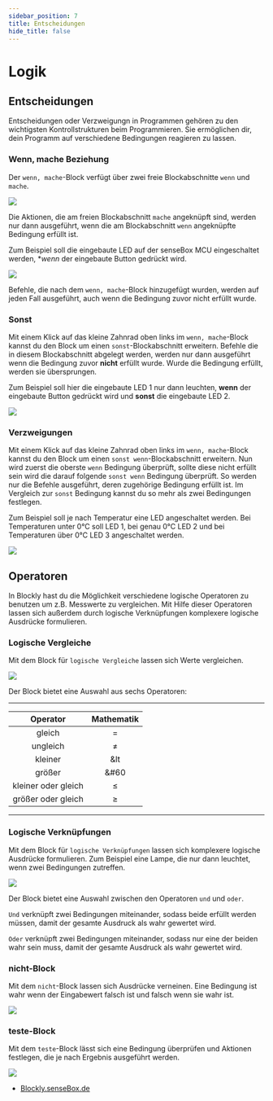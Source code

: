 ```yaml
---
sidebar_position: 7
title: Entscheidungen
hide_title: false
---
```

# Logik

## Entscheidungen
Entscheidungen oder Verzweigungn in Programmen gehören zu den wichtigsten Kontrollstrukturen beim Programmieren. Sie ermöglichen dir, dein Programm auf verschiedene Bedingungen reagieren zu lassen.

### Wenn, mache Beziehung
Der `wenn, mache`-Block verfügt über zwei freie Blockabschnitte `wenn` und `mache`.

![](/img/blockly-bilder/logik/blockly-entscheidungen-1.svg)

Die Aktionen, die am freien Blockabschnitt `mache` angeknüpft sind, werden nur dann ausgeführt, wenn die am Blockabschnitt `wenn` angeknüpfte Bedingung erfüllt ist.

Zum Beispiel soll die eingebaute LED auf der senseBox MCU eingeschaltet werden, **wenn* der eingebaute Button gedrückt wird.

![](/img/blockly-bilder/logik/blockly-entscheidungen-2.svg)


Befehle, die nach dem `wenn, mache`-Block hinzugefügt wurden, werden auf jeden Fall ausgeführt, auch wenn die Bedingung zuvor nicht erfüllt wurde.

### Sonst
Mit einem Klick auf das kleine Zahnrad oben links im `wenn, mache`-Block kannst du den Block um einen `sonst`-Blockabschnitt erweitern. Befehle die in diesem Blockabschnitt abgelegt werden, werden nur dann ausgeführt wenn die Bedingung zuvor **nicht** erfüllt wurde. Wurde die Bedingung erfüllt, werden sie übersprungen.

Zum Beispiel soll hier die eingebaute LED 1 nur dann leuchten, **wenn** der eingebaute Button gedrückt wird und **sonst** die eingebaute LED 2.

![](/img/blockly-bilder/logik/blockly-entscheidungen-3.svg)


### Verzweigungen
Mit einem Klick auf das kleine Zahnrad oben links im `wenn, mache`-Block kannst du den Block um einen `sonst wenn`-Blockabschnitt erweitern. Nun wird zuerst die oberste `wenn` Bedingung überprüft, sollte diese nicht erfüllt sein wird die darauf folgende `sonst wenn` Bedingung überprüft. So werden nur die Befehle ausgeführt, deren zugehörige Bedingung erfüllt ist.
Im Vergleich zur `sonst` Bedingung kannst du so mehr als zwei Bedingungen festlegen.

Zum Beispiel soll je nach Temperatur eine LED angeschaltet werden. Bei Temperaturen unter 0°C soll LED 1, bei genau 0°C LED 2 und bei Temperaturen über 0°C LED 3 angeschaltet werden.

![](/img/blockly-bilder/logik/blockly-entscheidungen-4.svg)


## Operatoren
In Blockly hast du die Möglichkeit verschiedene logische Operatoren zu benutzen um z.B. Messwerte zu vergleichen. Mit Hilfe dieser Operatoren lassen sich außerdem durch logische Verknüpfungen komplexere logische Ausdrücke formulieren.

### Logische Vergleiche
Mit dem Block für `logische Vergleiche` lassen sich Werte vergleichen.

![](/img/blockly-bilder/logik/blockly-entscheidungen-5.svg)


Der Block bietet eine Auswahl aus sechs Operatoren:

______________________________________________________________________________
| Operator              | Mathematik |
| :-------------------: | :----------: |
| gleich | = |
| ungleich | ≠ |
| kleiner | &lt |
| größer | &#60 |
| kleiner oder gleich | &le; |
| größer oder gleich | &ge; |
______________________________________________________________________________ 

### Logische Verknüpfungen
Mit dem Block für `logische Verknüpfungen` lassen sich komplexere logische Ausdrücke formulieren. Zum Beispiel eine Lampe, die nur dann leuchtet, wenn zwei Bedingungen zutreffen.

![](/img/blockly-bilder/logik/blockly-entscheidungen-6.svg)


Der Block bietet eine Auswahl zwischen den Operatoren `und` und `oder`.

`Und` verknüpft zwei Bedingungen miteinander, sodass beide erfüllt werden müssen, damit der gesamte Ausdruck als wahr gewertet wird.

`Oder` verknüpft zwei Bedingungen miteinander, sodass nur eine der beiden wahr sein muss, damit der gesamte Ausdruck als wahr gewertet wird.

### nicht-Block
Mit dem `nicht`-Block lassen sich Ausdrücke verneinen. Eine Bedingung ist wahr wenn der Eingabewert falsch ist und falsch wenn sie wahr ist.

![](/img/blockly-bilder/logik/blockly-entscheidungen-7.svg)


### teste-Block
Mit dem `teste`-Block lässt sich eine Bedingung überprüfen und Aktionen festlegen, die je nach Ergebnis ausgeführt werden.

![](/img/blockly-bilder/logik/blockly-entscheidungen-8.svg)


- [Blockly.senseBox.de](https://blockly.sensebox.de/)

